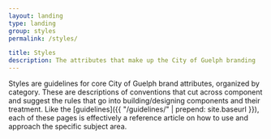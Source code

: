 ```yaml
---
layout: landing
type: landing
group: styles
permalink: /styles/

title: Styles
description: The attributes that make up the City of Guelph branding
---
```


Styles are guidelines for core City of Guelph brand attributes, organized by category. These are descriptions of conventions that cut across component and suggest the rules that go into building/designing components and their treatment. Like the [guidelines]({{ "/guidelines/" | prepend: site.baseurl }}), each of these pages is effectively a reference article on how to use and approach the specific subject area.
